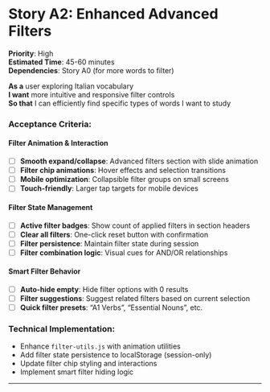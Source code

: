 # Story A2: Enhanced Advanced Filters

**Priority**: High  
**Estimated Time**: 45-60 minutes  
**Dependencies**: Story A0 (for more words to filter)

**As a** user exploring Italian vocabulary  
**I want** more intuitive and responsive filter controls  
**So that** I can efficiently find specific types of words I want to study

### **Acceptance Criteria:**

#### **Filter Animation & Interaction**

- [ ] **Smooth expand/collapse**: Advanced filters section with slide animation
- [ ] **Filter chip animations**: Hover effects and selection transitions
- [ ] **Mobile optimization**: Collapsible filter groups on small screens
- [ ] **Touch-friendly**: Larger tap targets for mobile devices

#### **Filter State Management**

- [ ] **Active filter badges**: Show count of applied filters in section headers
- [ ] **Clear all filters**: One-click reset button with confirmation
- [ ] **Filter persistence**: Maintain filter state during session
- [ ] **Filter combination logic**: Visual cues for AND/OR relationships

#### **Smart Filter Behavior**

- [ ] **Auto-hide empty**: Hide filter options with 0 results
- [ ] **Filter suggestions**: Suggest related filters based on current selection
- [ ] **Quick filter presets**: “A1 Verbs”, “Essential Nouns”, etc.

### **Technical Implementation:**

- Enhance `filter-utils.js` with animation utilities
- Add filter state persistence to localStorage (session-only)
- Update filter chip styling and interactions
- Implement smart filter hiding logic

-----

